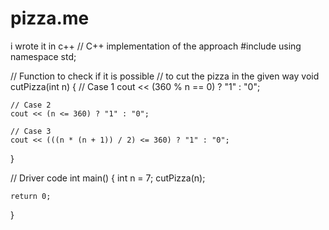 # pizza.me
i wrote it in c++
// C++ implementation of the approach
#include <iostream>
using namespace std;
 
// Function to check if it is possible
// to cut the pizza in the given way
void cutPizza(int n)
{
    // Case 1
    cout << (360 % n == 0) ? "1" : "0";
 
    // Case 2
    cout << (n <= 360) ? "1" : "0";
 
    // Case 3
    cout << (((n * (n + 1)) / 2) <= 360) ? "1" : "0";
}
 
// Driver code
int main()
{
    int n = 7;
    cutPizza(n);
 
    return 0;
}
